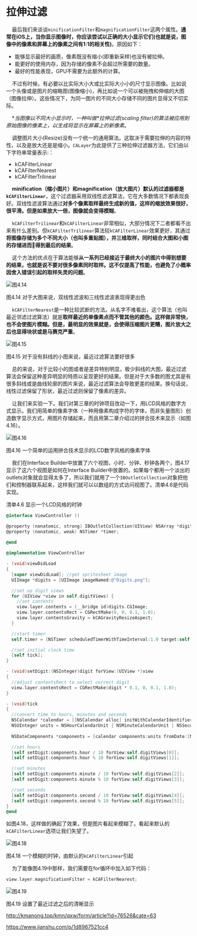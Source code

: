 # 拉伸过滤


&nbsp;&nbsp;&nbsp;&nbsp;最后我们来谈谈`minificationFilter`和`magnificationFilter`这两个属性。**通常在iOS上，当你显示图像时，你应该尝试以正确的大小显示它们(也就是说，图像中的像素和屏幕上的像素之间有1:1的相关性)**。原因如下：

* 能够显示最好的画质，像素既没有缩小(即重新采样)也没有被拉伸。
* 能更好的使用内存，因为存储的像素不会超过所需要的数量。
* 最好的性能表现，GPU不需要为此额外的计算。

&nbsp;&nbsp;&nbsp;&nbsp;不过有时候，有必要以比实际大小大或比实际大小小的尺寸显示图像。比如说一个头像或是图片的缩略图(图像缩小)，再比如说一个可以被拖拽和伸缩的大图（图像拉伸）。这些情况下，为同一图片的不同大小存储不同的图片显得又不切实际。

&nbsp;&nbsp;&nbsp;&nbsp;**当图像以不同大小显示时，一种叫做*拉伸过滤(scaling filter)*的算法被应用到原始图像的像素上，以生成将显示在屏幕上的新像素**。

&nbsp;&nbsp;&nbsp;&nbsp;调整图片大小(Resize)没有一个统一的通用算法。这取决于需要拉伸的内容的特性，以及是放大还是是缩小。`CALayer`为此提供了三种拉伸过滤器方法，它们由以下字符串常量表示:：

* kCAFilterLinear
* kCAFilterNearest
* kCAFilterTrilinear

&nbsp;&nbsp;&nbsp;&nbsp;**minification（缩小图片）和magnification（放大图片）默认的过滤器都是`kCAFilterLinear`**，这个过滤器采用双线性滤波算法，它在大多数情况下都表现良好。双线性滤波算法通过**对多个像素取样最终生成新的值，这样的缩放效果很好，很平滑。但是如果放大一倍，图像就会变得模糊**。

&nbsp;&nbsp;&nbsp;&nbsp;`kCAFilterTrilinear`和`kCAFilterLinear`非常相似，大部分情况下二者都看不出来有什么差别。但`kCAFilterTrilinear`算法较`kCAFilterLinear`效果更好，其通过**将图像存储为多个不同大小（也叫多重贴图），并三维取样，同时结合大图和小图的存储进而得到最后的结果**。

&nbsp;&nbsp;&nbsp;&nbsp;这个方法的优点在于算法能够**从一系列已经接近于最终大小的图片中得到想要的结果，也就是说不要对很多像素同时取样。这不仅提高了性能，也避免了小概率因舍入错误引起的取样失灵的问题**。

![图4.14](./4.14.png)

图4.14 对于大图来说，双线性滤波和三线性滤波表现得更出色

&nbsp;&nbsp;&nbsp;&nbsp;`kCAFilterNearest`是一种比较武断的方法。从名字不难看出，这个算法（也叫最近邻滤过滤算法）就是**取样最近的单像素点而不管其他的颜色。这样做非常快，也不会使图片模糊。但是，最明显的效果就是，会使得压缩图片更糟，图片放大之后也显得块状或是马赛克严重**。

![图4.15](./4.15.png)

图4.15 对于没有斜线的小图来说，最近过滤算法要好很多

&nbsp;&nbsp;&nbsp;&nbsp;总的来说，对于比较小的图或者是差异特别明显，极少斜线的大图，最近过滤算法会保留这种差异明显的特质以呈现更好的结果。但是对于大多数的图尤其是有很多斜线或是曲线轮廓的图片来说，最近过滤算法会导致更差的结果。换句话说，线性过滤保留了形状，最近过滤则保留了像素的差异。

&nbsp;&nbsp;&nbsp;&nbsp;让我们来实验一下。我们对第三章的时钟项目改动一下，用LCD风格的数字方式显示。我们用简单的像素字体（一种用像素构成字符的字体，而非矢量图形）创造数字显示方式，用图片存储起来，而且用第二章介绍过的拼合技术来显示（如图4.16）。

![图4.16](./4.16.png)

图4.16 一个简单的运用拼合技术显示的LCD数字风格的像素字体

&nbsp;&nbsp;&nbsp;&nbsp;我们在Interface Builder中放置了六个视图，小时、分钟、秒钟各两个，图4.17显示了这六个视图是如何在Interface Builder中放置的。如果每个都用一个淡出的outlets对象就会显得太多了，所以我们就用了一个`IBOutletCollection`对象把他们和控制器联系起来，这样我们就可以以数组的方式访问视图了。清单4.6是代码实现。

清单4.6 显示一个LCD风格的时钟

```objective-c
@interface ViewController ()

@property (nonatomic, strong) IBOutletCollection(UIView) NSArray *digitViews;
@property (nonatomic, weak) NSTimer *timer;
￼￼
@end

@implementation ViewController

- (void)viewDidLoad
{
  [super viewDidLoad]; //get spritesheet image
  UIImage *digits = [UIImage imageNamed:@"Digits.png"];

  //set up digit views
  for (UIView *view in self.digitViews) {
    //set contents
    view.layer.contents = (__bridge id)digits.CGImage;
    view.layer.contentsRect = CGRectMake(0, 0, 0.1, 1.0);
    view.layer.contentsGravity = kCAGravityResizeAspect;
  }

  //start timer
  self.timer = [NSTimer scheduledTimerWithTimeInterval:1.0 target:self selector:@selector(tick) userInfo:nil repeats:YES];

  //set initial clock time
  [self tick];
}

- (void)setDigit:(NSInteger)digit forView:(UIView *)view
{
  //adjust contentsRect to select correct digit
  view.layer.contentsRect = CGRectMake(digit * 0.1, 0, 0.1, 1.0);
}

- (void)tick
{
  //convert time to hours, minutes and seconds
  NSCalendar *calendar = [[NSCalendar alloc] initWithCalendarIdentifier: NSGregorianCalendar];
  NSUInteger units = NSHourCalendarUnit | NSMinuteCalendarUnit | NSSecondCalendarUnit;
  ￼
  NSDateComponents *components = [calendar components:units fromDate:[NSDate date]];

  //set hours
  [self setDigit:components.hour / 10 forView:self.digitViews[0]];
  [self setDigit:components.hour % 10 forView:self.digitViews[1]];

  //set minutes
  [self setDigit:components.minute / 10 forView:self.digitViews[2]];
  [self setDigit:components.minute % 10 forView:self.digitViews[3]];

  //set seconds
  [self setDigit:components.second / 10 forView:self.digitViews[4]];
  [self setDigit:components.second % 10 forView:self.digitViews[5]];
}
@end
```

如图4.18，这样做的确起了效果，但是图片看起来模糊了。看起来默认的`kCAFilterLinear`选项让我们失望了。

![图4.18](./4.18.png)

图4.18 一个模糊的时钟，由默认的`kCAFilterLinear`引起

&nbsp;&nbsp;&nbsp;&nbsp;为了能像图4.19中那样，我们需要在for循环中加入如下代码：

```objective-c
view.layer.magnificationFilter = kCAFilterNearest;
```

![图4.19](./4.19.png)

图4.19 设置了最近过滤之后的清晰显示



http://kmanong.top/kmn/qxw/form/article?id=76526&cate=63

https://www.jianshu.com/p/1d8967521cc4

